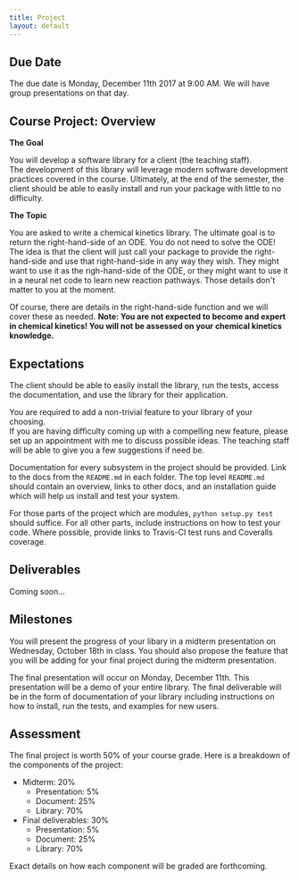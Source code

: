 ```yaml
---
title: Project
layout: default
---
```


## Due Date ##

The due date is Monday, December 11th 2017 at 9:00 AM.  We will have group 
presentations on that day.

## Course Project:  Overview

**The Goal**

You will develop a software library for a client (the teaching staff).  
The development of this library will leverage modern software development 
practices covered in the course.  Ultimately, at the end of the semester, 
the client should be able to easily install and run your package with 
little to no difficulty.

**The Topic**

You are asked to write a chemical kinetics library.  The ultimate goal is 
to return the right-hand-side of an ODE.  You do not need to solve the ODE! 
The idea is that the client will just call your package to provide the 
right-hand-side and use that right-hand-side in any way they wish.  They might 
want to use it as the righ-hand-side of the ODE, or they might want to use it 
in a neural net code to learn new reaction pathways.  Those details don't 
matter to you at the moment. 

Of course, there are details in the right-hand-side function and we will 
cover these as needed.  **Note:  You are not expected to become and expert 
in chemical kinetics!  You will not be assessed on your chemical kinetics 
knowledge.**

## Expectations 

The client should be able to easily install the library, run the tests, 
access the documentation, and use the library for their application.

You are required to add a non-trivial feature to your library of your choosing.  
If you are having difficulty coming up with a compelling new feature, please 
set up an appointment with me to discuss possible ideas.  The teaching staff 
will be able to give you a few suggestions if need be.

Documentation for every subsystem in the project should be provided. Link to the 
docs from the ``README.md`` in each folder. The top level ``README.md`` should 
contain an overview, links to other docs, and an installation guide which will help 
us install and test your system.

For those parts of the project which are modules, ``python setup.py test`` should 
suffice. For all other parts, include instructions on how to test your code. Where 
possible, provide links to Travis-CI test runs and Coveralls coverage.

## Deliverables

Coming soon...

## Milestones

You will present the progress of your libary in a midterm presentation on Wednesday, 
October 18th in class.  You should also propose the feature that you will be adding 
for your final project during the midterm presentation.

The final presentation will occur on Monday, December 11th.  This presentation will 
be a demo of your entire library.  The final deliverable will be in the form of 
documentation of your library including instructions on how to install, run the tests, 
and examples for new users.

## Assessment

The final project is worth 50% of your course grade.  Here is a breakdown of the 
components of the project:

* Midterm:  20%
  * Presentation:  5%
  * Document:  25%
  * Library:  70%
* Final deliverables:  30%
  * Presentation:  5%
  * Document:  25%
  * Library:  70%

Exact details on how each component will be graded are forthcoming.
